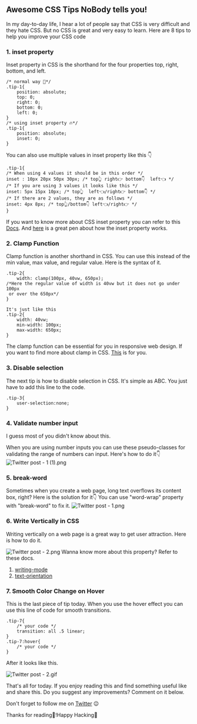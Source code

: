 ## Awesome CSS Tips NoBody tells you!

In my day-to-day life, I hear a lot of people say that CSS is very difficult and they hate CSS. But no CSS is great and very easy to learn. Here are 8 tips to help you improve your CSS code

### 1.  inset property

Inset property in CSS is the shorthand for the four properties top, right, bottom, and left.


```
/* normal way 💩*/
.tip-1{
    position: absolute;
    top: 0;
    right: 0;
    bottom: 0;
    left: 0;
}
/* using inset property 🔥*/
.tip-1{
    position: absolute;
    inset: 0;
}
``` 
You can also use multiple values in inset property like this 👇

```
.tip-1{
/* When using 4 values it should be in this order */   
inset : 10px 20px 50px 30px; /* top👆 right👉 bottom👇  left👈 */
/* If you are using 3 values it looks like this */
inset: 5px 15px 10px; /* top👆  left👈/right👉 bottom👇 */
/* If there are 2 values, they are as follows */
inset: 4px 8px; /* top👆/bottom👇 left👈/right👉 */
}
``` 
If you want to know more about CSS inset property you can refer to this  [Docs](https://developer.mozilla.org/en-US/docs/Web/CSS/inset).
And  [here](https://codepen.io/seyedi/pen/PoZQQVv) is a great pen about how the inset property works.

### 2. Clamp Function

Clamp function is another shorthand in CSS. You can use this instead of the min value, max value, and regular value. Here is the syntax of it.


```
.tip-2{
    width: clamp(100px, 40vw, 650px);
/*Here the regular value of width is 40vw but it does not go under 100px
 or over the 650px*/
}

It's just like this
.tip-2{
    width: 40vw;
    min-width: 100px;
    max-width: 650px;
}
``` 
The clamp function can be essential for you in responsive web design.
If you want to find more about clamp in CSS.  [This](https://developer.mozilla.org/en-US/docs/Web/CSS/clamp) is for you.

### 3. Disable selection

The next tip is how to disable selection in CSS.
It's simple as ABC. You just have to add this line to the code.

```
.tip-3{
    user-selection:none;
}
``` 

### 4. Validate number input 

I guess most of you didn't know about this.

When you are using number inputs you can use these pseudo-classes for validating the range of numbers can input. Here's how to do it👇
![Twitter post - 1 (1).png](https://cdn.hashnode.com/res/hashnode/image/upload/v1640171326082/sMYdpIPGj.png)

### 5. break-word
Sometimes when you create a web page, long text overflows its content box, right?
Here is the solution for it👇
You can use "word-wrap" property with "break-word" to fix it.
![Twitter post - 1.png](https://cdn.hashnode.com/res/hashnode/image/upload/v1640172162148/GoLNTpEFy.png)

### 6. Write Vertically in CSS
Writing vertically on a web page is a great way to get user attraction.
Here is how to do it.

![Twitter post - 2.png](https://cdn.hashnode.com/res/hashnode/image/upload/v1640172258160/mdly9Iq1_.png)
Wanna know more about this property? Refer to these docs. 
1.  [writing-mode](https://developer.mozilla.org/en-US/docs/Web/CSS/writing-mode)
2. [text-orientation](https://developer.mozilla.org/en-US/docs/Web/CSS/text-orientation)

### 7. Smooth Color Change on Hover

This is the last piece of tip today.
When you use the hover effect you can use this line of code for smooth transitions.

```
.tip-7{
    /* your code */
    transition: all .5 linear;
}
.tip-7:hover{
    /* your code */ 
}
``` 
After it looks like this.

![Twitter post - 2.gif](https://cdn.hashnode.com/res/hashnode/image/upload/v1640172917199/tzDBmwj93.gif)

That's all for today. If you enjoy reading this and find something useful like and share this. 
Do you suggest any improvements? Comment on it below.

Don't forget to follow me on  [Twitter](https://twitter.com/Lakira_md) 😉

Thanks for reading🙌!Happy Hacking🎉






